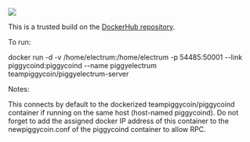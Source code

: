 [![](https://images.microbadger.com/badges/image/teampiggycoin/piggyelectrum-server.svg)](https://microbadger.com/images/teampiggycoin/piggyelectrum-server "Get your own image badge on microbadger.com")

This is a trusted build on the [DockerHub repository](https://hub.docker.com/r/teampiggycoin/piggyelectrum-server/).

To run:

docker run -d -v /home/electrum:/home/electrum -p 54485:50001 --link piggycoind:piggycoind --name piggyelectrum teampiggycoin/piggyelectrum-server

Notes:

This connects by default to the dockerized teampiggycoin/piggycoind container if running on the same host (host-named piggycoind). Do not forget to add the assigned docker IP address of this container to the newpiggycoin.conf of the piggycoind container to allow RPC.
